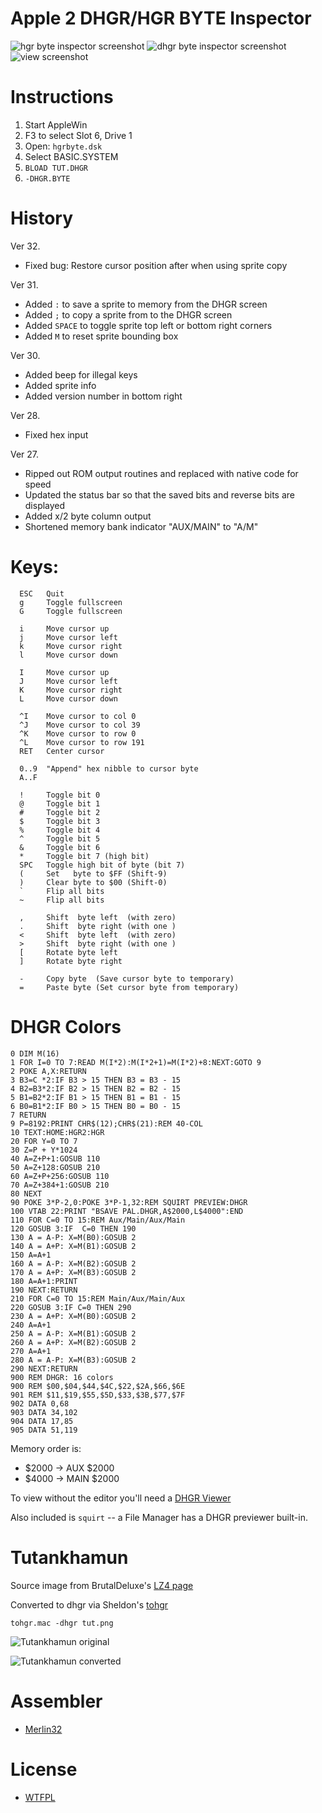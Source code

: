 # Apple 2 DHGR/HGR BYTE Inspector

![hgr byte inspector screenshot](screenshots/hgrbyte.png?raw=true)
![dhgr byte inspector screenshot](screenshots/dhgrbyte.png?raw=true)
![view screenshot](screenshots/viewdhgr.png?raw=true)


# Instructions

1. Start AppleWin
2. F3 to select Slot 6, Drive 1
3. Open: `hgrbyte.dsk`
4. Select BASIC.SYSTEM
5. `BLOAD TUT.DHGR`
6. `-DHGR.BYTE`


# History

Ver 32.
- Fixed bug: Restore cursor position after when using sprite copy

Ver 31.
- Added `:` to save a sprite to memory from the DHGR screen
- Added `;` to copy a sprite from to the DHGR screen
- Added `SPACE` to toggle sprite top left or bottom right corners
- Added `M` to reset sprite bounding box

Ver 30.
- Added beep for illegal keys
- Added sprite info
- Added version number in bottom right

Ver 28.
- Fixed hex input

Ver 27.
- Ripped out ROM output routines and replaced with native code for speed
- Updated the status bar so that the saved bits and reverse bits are displayed
- Added x/2 byte column output
- Shortened memory bank indicator "AUX/MAIN" to "A/M"


# Keys:

```
  ESC   Quit
  g     Toggle fullscreen
  G     Toggle fullscreen

  i     Move cursor up
  j     Move cursor left
  k     Move cursor right
  l     Move cursor down

  I     Move cursor up
  J     Move cursor left
  K     Move cursor right
  L     Move cursor down

  ^I    Move cursor to col 0
  ^J    Move cursor to col 39
  ^K    Move cursor to row 0
  ^L    Move cursor to row 191
  RET   Center cursor

  0..9  "Append" hex nibble to cursor byte
  A..F

  !     Toggle bit 0
  @     Toggle bit 1
  #     Toggle bit 2
  $     Toggle bit 3
  %     Toggle bit 4
  ^     Toggle bit 5
  &     Toggle bit 6
  *     Toggle bit 7 (high bit)
  SPC   Toggle high bit of byte (bit 7)
  (     Set   byte to $FF (Shift-9)
  )     Clear byte to $00 (Shift-0)
  `     Flip all bits
  ~     Flip all bits

  ,     Shift  byte left  (with zero)
  .     Shift  byte right (with one )
  <     Shift  byte left  (with zero)
  >     Shift  byte right (with one )
  [     Rotate byte left
  ]     Rotate byte right

  -     Copy byte  (Save cursor byte to temporary)
  =     Paste byte (Set cursor byte from temporary)
```

# DHGR Colors

```Basic
0 DIM M(16)
1 FOR I=0 TO 7:READ M(I*2):M(I*2+1)=M(I*2)+8:NEXT:GOTO 9
2 POKE A,X:RETURN
3 B3=C *2:IF B3 > 15 THEN B3 = B3 - 15
4 B2=B3*2:IF B2 > 15 THEN B2 = B2 - 15
5 B1=B2*2:IF B1 > 15 THEN B1 = B1 - 15
6 B0=B1*2:IF B0 > 15 THEN B0 = B0 - 15
7 RETURN
9 P=8192:PRINT CHR$(12);CHR$(21):REM 40-COL
10 TEXT:HOME:HGR2:HGR
20 FOR Y=0 TO 7
30 Z=P + Y*1024
40 A=Z+P+1:GOSUB 110
50 A=Z+128:GOSUB 210
60 A=Z+P+256:GOSUB 110
70 A=Z+384+1:GOSUB 210
80 NEXT
90 POKE 3*P-2,0:POKE 3*P-1,32:REM SQUIRT PREVIEW:DHGR
100 VTAB 22:PRINT "BSAVE PAL.DHGR,A$2000,L$4000":END
110 FOR C=0 TO 15:REM Aux/Main/Aux/Main
120 GOSUB 3:IF  C=0 THEN 190
130 A = A-P: X=M(B0):GOSUB 2
140 A = A+P: X=M(B1):GOSUB 2
150 A=A+1
160 A = A-P: X=M(B2):GOSUB 2
170 A = A+P: X=M(B3):GOSUB 2
180 A=A+1:PRINT
190 NEXT:RETURN
210 FOR C=0 TO 15:REM Main/Aux/Main/Aux
220 GOSUB 3:IF C=0 THEN 290
230 A = A+P: X=M(B0):GOSUB 2
240 A=A+1
250 A = A-P: X=M(B1):GOSUB 2
260 A = A+P: X=M(B2):GOSUB 2
270 A=A+1
280 A = A-P: X=M(B3):GOSUB 2
290 NEXT:RETURN
900 REM DHGR: 16 colors
900 REM $00,$04,$44,$4C,$22,$2A,$66,$6E
901 REM $11,$19,$55,$5D,$33,$3B,$77,$7F
902 DATA 0,68
903 DATA 34,102
904 DATA 17,85
905 DATA 51,119
```

Memory order is:

* $2000 -> AUX  $2000
* $4000 -> MAIN $2000

To view without the editor you'll need a [DHGR Viewer](src/dhgr.view.s)

Also included is `squirt` -- a File Manager has a DHGR previewer built-in.


# Tutankhamun

Source image from BrutalDeluxe's [LZ4 page](https://www.brutaldeluxe.fr/products/crossdevtools/lz4/index.html)

Converted to dhgr via Sheldon's [tohgr](http://wsxyz.net/tohgr.html)

```
tohgr.mac -dhgr tut.png
```

![Tutankhamun original](pics/tut.png?raw=true)

![Tutankhamun converted](pics/tut_dhgr.png?raw=true)




# Assembler

* [Merlin32](https://www.brutaldeluxe.fr/products/crossdevtools/merlin/)


# License

* [WTFPL](http://www.wtfpl.net/)

